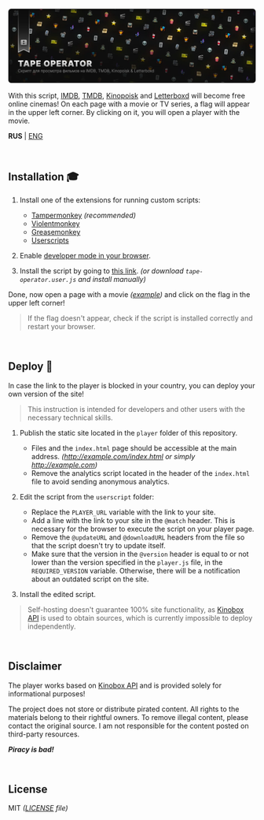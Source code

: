![Image](/assets/poster.webp)

With this script, [IMDB](https://www.imdb.com/), [TMDB](https://www.themoviedb.org/), [Kinopoisk](https://www.kinopoisk.ru/) and [Letterboxd](https://letterboxd.com/) will become free online cinemas! On each page with a movie or TV series, a flag will appear in the upper left corner. By clicking on it, you will open a player with the movie.

**RUS** | [ENG](README.eng.md)

<br>

## Installation 🎓

1. Install one of the extensions for running custom scripts:

    - [Tampermonkey](https://www.tampermonkey.net/) _(recommended)_
    - [Violentmonkey](https://violentmonkey.github.io/)
    - [Greasemonkey](https://www.greasespot.net/)
    - [Userscripts](https://github.com/quoid/userscripts)

2. Enable [developer mode in your browser](https://www.tampermonkey.net/faq.php?locale=ru#Q209).

3. Install the script by going to [this link](https://github.com/Kirlovon/Tape-Operator/raw/main/userscript/tape-operator.user.js). _(or download _`tape-operator.user.js`_ and install manually)_

Done, now open a page with a movie _([example](https://letterboxd.com/film/babylon-2022/))_ and click on the flag in the upper left corner!

> If the flag doesn't appear, check if the script is installed correctly and restart your browser.

<br>

## Deploy 🚀

In case the link to the player is blocked in your country, you can deploy your own version of the site!

> This instruction is intended for developers and other users with the necessary technical skills.

1. Publish the static site located in the `player` folder of this repository.

    - Files and the `index.html` page should be accessible at the main address. _(http://example.com/index.html or simply http://example.com)_
    - Remove the analytics script located in the header of the `index.html` file to avoid sending anonymous analytics.

2. Edit the script from the `userscript` folder:

    - Replace the `PLAYER_URL` variable with the link to your site.
    - Add a line with the link to your site in the `@match` header. This is necessary for the browser to execute the script on your player page.
    - Remove the `@updateURL` and `@downloadURL` headers from the file so that the script doesn't try to update itself.
    - Make sure that the version in the `@version` header is equal to or not lower than the version specified in the `player.js` file, in the `REQUIRED_VERSION` variable. Otherwise, there will be a notification about an outdated script on the site.

3. Install the edited script.

> Self-hosting doesn't guarantee 100% site functionality, as [Kinobox API](https://kinobox.tv/) is used to obtain sources, which is currently impossible to deploy independently.

<br>

## Disclaimer

The player works based on [Kinobox API](https://kinobox.tv/) and is provided solely for informational purposes!

The project does not store or distribute pirated content. All rights to the materials belong to their rightful owners. To remove illegal content, please contact the original source. I am not responsible for the content posted on third-party resources.

**_Piracy is bad!_**

<br>

## License

MIT _([LICENSE](https://github.com/Kirlovon/Tape-Operator/blob/main/LICENSE) file)_
